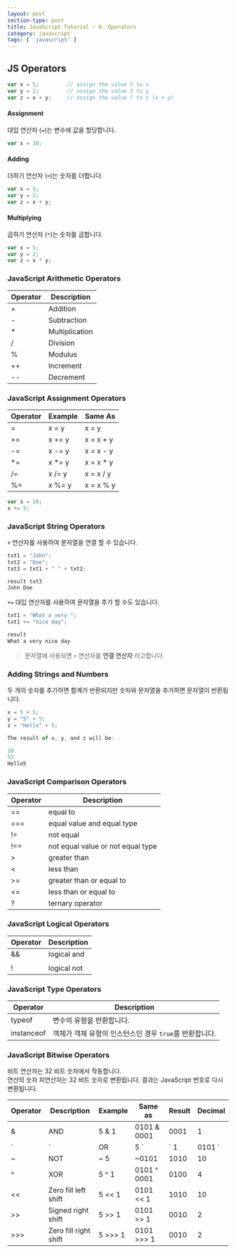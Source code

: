 ```yaml
---
layout: post
section-type: post
title: JavaScript Tutorial - 8. Operators
category: javascript
tags: [ 'javascript' ]
---
```


## JS Operators

```JavaScript
var x = 5;         // assign the value 5 to x
var y = 2;         // assign the value 2 to y
var z = x + y;     // assign the value 7 to z (x + y)
```

#### Assignment

대입 연산자 (`=`)는 변수에 값을 할당합니다.

```JavaScript
var x = 10;
```

#### Adding

더하기 연산자 (`+`)는 숫자를 더합니다.

```JavaScript
var x = 5;
var y = 2;
var z = x + y;
```

#### Multiplying

곱하기 연산자 (`*`)는 숫자를 곱합니다.

```JavaScript
var x = 5;
var y = 2;
var z = x * y;
```

### JavaScript Arithmetic Operators

Operator | Description
---|---
+ | Addition
- | Subtraction
* | Multiplication
/ | Division
% | Modulus
++ | Increment
-- | Decrement

### JavaScript Assignment Operators

Operator | Example | Same As
---|---|---
= | x = y | x = y
+= | x += y | x = x + y
-= | x -= y | x = x - y
*= | x *= y | x = x * y
/= | x /= y | x = x / y
%= | x %= y | x = x % y

```JavaScript
var x = 10;
x += 5;
```

### JavaScript String Operators

`+` 연산자를 사용하여 문자열을 연결 할 수 있습니다.  

```JavaScript
txt1 = "John";
txt2 = "Doe";
txt3 = txt1 + " " + txt2;

result txt3
John Doe
```
`+=` 대입 연산자를 사용하여 문자열을 추가 할 수도 있습니다.

```JavaScript
txt1 = "What a very ";
txt1 += "nice day";

result
What a very nice day
```

> 문자열에 사용되면 `+` 연산자를 **연결 연산자** 라고합니다.

### Adding Strings and Numbers

두 개의 숫자를 추가하면 합계가 반환되지만 숫자와 문자열을 추가하면 문자열이 반환됩니다.

```JavaScript
x = 5 + 5;
y = "5" + 5;
z = "Hello" + 5;

The result of x, y, and z will be:

10
55
Hello5
```

### JavaScript Comparison Operators

Operator | Description
---|---
== | equal to
=== | equal value and equal type
!= | not equal
!== | not equal value or not equal type
> | greater than
< | less than
>= | greater than or equal to
<= | less than or equal to
? | ternary operator

### JavaScript Logical Operators

Operator | Description
---|---
&& | logical and
|| | logical or
! | logical not

### JavaScript Type Operators

Operator | Description
---|---
typeof | 변수의 유형을 반환합니다.
instanceof | 객체가 객체 유형의 인스턴스인 경우 `true`를 반환합니다.

### JavaScript Bitwise Operators

비트 연산자는 32 비트 숫자에서 작동합니다.  
연산의 숫자 피연산자는 32 비트 숫자로 변환됩니다. 결과는 JavaScript 번호로 다시 변환됩니다.

Operator | Description | Example | Same as | Result | Decimal
---|---|---|---|---|---
& | AND | 5 & 1 | 0101 & 0001 | 0001 | 1
`|`	| OR | 5 `|` 1 | 0101 `|` 0001 | 0101 `|` 5
~ | NOT | ~ 5 | ~0101 | 1010 | 10
^ | XOR | 5 ^ 1 | 0101 ^ 0001 | 0100 | 4
<< | Zero fill left shift | 5 << 1 | 0101 << 1 | 1010 | 10
>> | Signed right shift | 5 >> 1 | 0101 >> 1 | 0010 | 2
>>> | Zero fill right shift | 5 >>> 1 | 0101 >>> 1 | 0010 | 2
